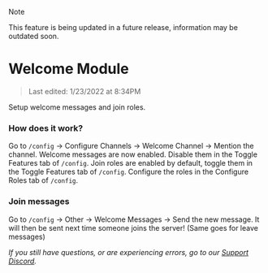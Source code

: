 > [!NOTE]
> This feature is being updated in a future release, information may be outdated soon.

# Welcome Module

> Last edited: 1/23/2022 at 8:34PM

Setup welcome messages and join roles.

### How does it work?
Go to `/config` -> Configure Channels -> Welcome Channel -> Mention the channel. Welcome messages are now enabled. Disable them in the Toggle Features tab of `/config`. Join roles are enabled by default, toggle them in the Toggle Features tab of `/config`. Configure the roles in the Configure Roles tab of `/config`.

### Join messages
Go to `/config` -> Other -> Welcome Messages -> Send the new message. It will then be sent next time someone joins the server! (Same goes for leave messages)


*If you still have questions, or are experiencing errors, go to our [Support Discord](https://discord.quabot.net).*